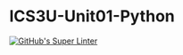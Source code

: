 # ICS3U-Unit01-Python

[![GitHub's Super Linter](https://github.com/ICS3U-Unit01-Python/workflows/GitHub's%20Super%20Linter/badge.svg)](https://github.com/ICS3U-Unit01-Python/actions)
